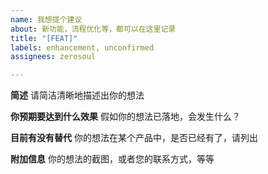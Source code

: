 ```yaml
---
name: 我想提个建议
about: 新功能，流程优化等，都可以在这里记录
title: "[FEAT]"
labels: enhancement, unconfirmed
assignees: zerosoul

---
```


**简述**
请简洁清晰地描述出你的想法

**你预期要达到什么效果**
假如你的想法已落地，会发生什么？

**目前有没有替代**
你的想法在某个产品中，是否已经有了，请列出

**附加信息**
你的想法的截图，或者您的联系方式，等等
